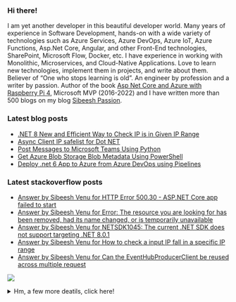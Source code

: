 <h3>Hi there!</h3> 
<p>I am yet another developer in this beautiful developer world. Many years of experience in Software Development, hands-on with a wide variety of technologies such as Azure Services, Azure DevOps, Azure IoT, Azure Functions, Asp.Net Core, Angular, and other Front-End technologies, SharePoint, Microsoft Flow, Docker, etc. I have experience in working with Monolithic, Microservices, and Cloud-Native Applications. Love to learn new technologies, implement them in projects, and write about them. Believer of “One who stops learning is old”. An engineer by profession and a writer by passion. Author of the book <a href="https://www.amazon.com/Asp-Net-Core-Azure-Raspberry-Applications/dp/1484264428/">Asp Net Core and Azure with Raspberry Pi 4</a>, Microsoft MVP (2016-2022) and I have written more than 500 blogs on my blog <a href="https://sibeeshpassion.com">Sibeesh Passion</a>. </p>

<!-- <img src="https://github-profile-trophy.vercel.app/?username=sibeeshvenu&theme=flat&no-frame=true&margin-w=30" /> -->

<h3>Latest blog posts</h3>

<!-- SibeeshPassion:START -->
- [.NET 8 New and Efficient Way to Check IP is in Given IP Range](https://www.sibeeshpassion.com/net-8-new-and-efficient-way-to-check-ip-is-in-given-ip-range/)
- [Async Client IP safelist for Dot NET](https://www.sibeeshpassion.com/async-client-ip-safelist-for-dot-net/)
- [Post Messages to Microsoft Teams Using Python](https://www.sibeeshpassion.com/post-messages-to-microsoft-teams-using-python/)
- [Get Azure Blob Storage Blob Metadata Using PowerShell](https://www.sibeeshpassion.com/get-azure-blob-storage-blob-metadata-using-powershell/)
- [Deploy .net 6 App to Azure from Azure DevOps using Pipelines](https://www.sibeeshpassion.com/deploy-net-6-app-to-azure-from-azure-devops-using-pipelines/)
<!-- SibeeshPassion:END -->

<h3>Latest stackoverflow posts</h3>

<!-- StackOverflow-SibeeshVenu:START -->
- [Answer by Sibeesh Venu for HTTP Error 500.30 - ASP.NET Core app failed to start](https://stackoverflow.com/questions/67211060/http-error-500-30-asp-net-core-app-failed-to-start/78489121#78489121)
- [Answer by Sibeesh Venu for Error: The resource you are looking for has been removed, had its name changed, or is temporarily unavailable](https://stackoverflow.com/questions/38019874/error-the-resource-you-are-looking-for-has-been-removed-had-its-name-changed/78489058#78489058)
- [Answer by Sibeesh Venu for NETSDK1045: The current .NET SDK does not support targeting .NET 8.0.1](https://stackoverflow.com/questions/77817644/netsdk1045-the-current-net-sdk-does-not-support-targeting-net-8-0-1/78026501#78026501)
- [Answer by Sibeesh Venu for How to check a input IP fall in a specific IP range](https://stackoverflow.com/questions/2138706/how-to-check-a-input-ip-fall-in-a-specific-ip-range/76928408#76928408)
- [Answer by Sibeesh Venu for Can the EventHubProducerClient be reused across multiple request](https://stackoverflow.com/questions/63675895/can-the-eventhubproducerclient-be-reused-across-multiple-request/76922029#76922029)
<!-- StackOverflow-SibeeshVenu:END -->

<!--<img  src="https://github-readme-stats.vercel.app/api?username=sibeeshvenu&count_private=true&show_icons=true&hide_title=true" />-->

![](https://hit.yhype.me/github/profile?user_id=4262147)
<details>
<summary>Hm, a few more deatils, click here!</summary>
<p>
  
| Blogs & Websites                                             |                            YouTube Channels                             |                                                                            Other |
| :----------------------------------------------------------- | :---------------------------------------------------------------------: | -------------------------------------------------------------------------------: |
| 🔗 <a href="https://sibeeshpassion.com/">Blog</a>             | 📷 <a href="https://www.youtube.com/njanorumalayali">njanorumalayali</a> |                            <a href="https://twitter.com/SibeeshVenu">twitter</a> |
| 🔗 <a href="https://sibeeshvenu.com/">Website</a>             |  📷 <a href="https://www.youtube.com/SibeeshPassion">sibeeshpassion</a>  |                             <a href="https://medium.com/@sibeeshvenu">medium</a> |
| 🔗 <a href="https://njanorumalayali.com/">njanorumalayali</a> |                                                                         | <a href="https://stackoverflow.com/users/5550507/sibeesh-venu">stackoverflow</a> |

</p>
</details>
